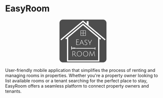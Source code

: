 # EasyRoom

<div style="text-align:center;">
    <img src="./assets/Icon-com-fundo-preto.png" alt="Icon" />
</div>

User-friendly mobile application that simplifies the process of renting and managing rooms in properties. Whether you're a property owner looking to list available rooms or a tenant searching for the perfect place to stay, EasyRoom offers a seamless platform to connect property owners and tenants.
